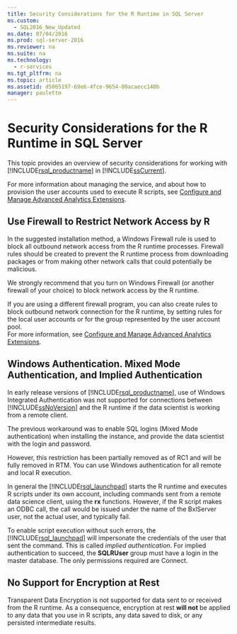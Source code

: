 ```yaml
---
title: Security Considerations for the R Runtime in SQL Server
ms.custom: 
  - SQL2016_New_Updated
ms.date: 07/04/2016
ms.prod: sql-server-2016
ms.reviewer: na
ms.suite: na
ms.technology: 
  - r-services
ms.tgt_pltfrm: na
ms.topic: article
ms.assetid: d5065197-69e6-4fce-9654-00acaecc148b
manager: paulettm
---
```

# Security Considerations for the R Runtime in SQL Server
This topic provides an overview of security considerations for working with [!INCLUDE[rsql_productname](../../Topics/TopicNameContainA/includes/rsql_productname_md.md)] in [!INCLUDE[ssCurrent](../../Topics/TopicNameContainA/includes/ssCurrent_md.md)].  
  
 For more information about managing the service, and about how to provision the user accounts used to execute R scripts, see [Configure and Manage Advanced Analytics Extensions](../../Topics/TopicNameNotContainA/Configure-and-Manage-Advanced-Analytics-Extensions.md).  
  
## Use Firewall to Restrict Network Access by R  
 In the suggested installation method, a Windows Firewall rule is used to block all outbound network access from the R runtime processes. Firewall rules should be created to prevent the R runtime process from downloading packages or from making other network calls that could potentially be malicious.  
  
 We strongly recommend that you turn on Windows Firewall (or another firewall of your choice) to block network access by the R runtime.  
  
 If you are using a different firewall program, you can also create rules to block outbound network connection for the R runtime, by setting rules for the local user accounts or for the group represented by the user account pool.   
For more information, see [Configure and Manage Advanced Analytics Extensions](../../Topics/TopicNameNotContainA/Configure-and-Manage-Advanced-Analytics-Extensions.md).  
  
## Windows Authentication. Mixed Mode Authentication, and Implied Authentication  
 In early release versions of [!INCLUDE[rsql_productname](../../Topics/TopicNameContainA/includes/rsql_productname_md.md)], use of Windows Integrated Authentication was not supported for connections between [!INCLUDE[ssNoVersion](../../Topics/TopicNameContainA/includes/ssNoVersion_md.md)] and the R runtime if the data scientist is working from a remote client.  
  
 The previous workaround was to enable SQL logins (Mixed Mode authentication) when installing the instance, and provide the data scientist with the login and password.  
  
 However, this restriction has been partially removed as of RC1 and will be fully removed in RTM. You can use Windows authentication for all remote and local R execution.  
  
 In general the [!INCLUDE[rsql_launchpad](../../Topics/TopicNameNotContainA/includes/rsql_launchpad_md.md)] starts the R runtime and executes R scripts under its own account, including commands sent from a remote data science client, using the **rx** functions. However, if the R script makes an ODBC call, the call would be  issued under the name of the BxlServer user, not the actual user, and typically fail.  
  
 To enable script execution without such errors, the [!INCLUDE[rsql_launchpad](../../Topics/TopicNameNotContainA/includes/rsql_launchpad_md.md)] will impersonate the credentials of the user that sent the command. This is called *implied authentication*. For implied authentication to succeed, the **SQLRUser** group must have a login in the master database. The only permissions required are Connect.  
  
## No Support for Encryption at Rest  
 Transparent Data Encryption is not supported for data sent to or received from the R runtime. As a consequence, encryption at rest **will not** be applied to any data that you use in R scripts, any data saved to disk, or any persisted intermediate results.